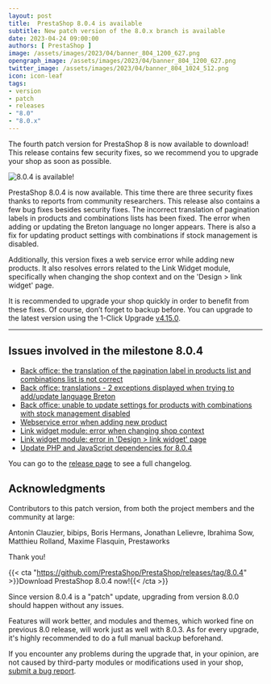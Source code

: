 ```yaml
---
layout: post
title:  PrestaShop 8.0.4 is available
subtitle: New patch version of the 8.0.x branch is available
date: 2023-04-24 09:00:00
authors: [ PrestaShop ]
image: /assets/images/2023/04/banner_804_1200_627.png
opengraph_image: /assets/images/2023/04/banner_804_1200_627.png
twitter_image: /assets/images/2023/04/banner_804_1024_512.png
icon: icon-leaf
tags:
- version
- patch
- releases
- "8.0"
- "8.0.x"
---
```


The fourth patch version for PrestaShop 8 is now available to download! This release contains few security fixes, so we recommend you to upgrade your shop as soon as possible.

![8.0.4 is available!](/assets/images/2023/04/banner_804_1534_424.png)

PrestaShop 8.0.4 is now available. This time there are three security fixes thanks to reports from community researchers. This release also contains a few bug fixes besides security fixes. The incorrect translation of pagination labels in products and combinations lists has been fixed. The error when adding or updating the Breton language no longer appears. There is also a fix for updating product settings with combinations if stock management is disabled.

Additionally, this version fixes a web service error while adding new products. It also resolves errors related to the Link Widget module, specifically when changing the shop context and on the 'Design > link widget' page.

It is recommended to upgrade your shop quickly in order to benefit from these fixes. Of course, don’t forget to backup before. You can upgrade to the latest version using the 1-Click Upgrade [v4.15.0](https://github.com/PrestaShop/autoupgrade/releases/tag/v4.15.0).

---

## Issues involved in the milestone 8.0.4

- [Back office: the translation of the pagination label in products list and combinations list is not correct](https://github.com/PrestaShop/PrestaShop/issues/32053)
- [Back office: translations - 2 exceptions displayed when trying to add/update language Breton](https://github.com/PrestaShop/PrestaShop/issues/31384)
- [Back office: unable to update settings for products with combinations with stock management disabled](https://github.com/PrestaShop/PrestaShop/issues/30179)
- [Webservice error when adding new product](https://github.com/PrestaShop/PrestaShop/issues/29315)
- [Link widget module: error when changing shop context](https://github.com/PrestaShop/PrestaShop/issues/29005)
- [Link widget module: error in 'Design > link widget' page](https://github.com/PrestaShop/PrestaShop/issues/32052)
- [Update PHP and JavaScript dependencies for 8.0.4](https://github.com/PrestaShop/PrestaShop/issues/32031)

You can go to the [release page](https://github.com/PrestaShop/PrestaShop/releases/tag/8.0.4) to see a full changelog.

## Acknowledgments

Contributors to this patch version, from both the project members and the community at large:

Antonin Clauzier, bibips, Boris Hermans, Jonathan Lelievre, Ibrahima Sow, Matthieu Rolland, Maxime Flasquin, Prestaworks

Thank you!

{{< cta "https://github.com/PrestaShop/PrestaShop/releases/tag/8.0.4" >}}Download PrestaShop 8.0.4 now!{{< /cta >}}

Since version 8.0.4 is a "patch" update, upgrading from version 8.0.0 should happen without any issues.

Features will work better, and modules and themes, which worked fine on previous 8.0 release, will work just as well with 8.0.3. As for every upgrade, it's highly recommended to do a full manual backup beforehand.

If you encounter any problems during the upgrade that, in your opinion, are not caused by third-party modules or modifications used in your shop, [submit a bug report](https://www.prestashop-project.org/get-involved/report-issues/).
